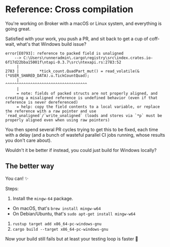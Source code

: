 # Reference: Cross compilation

You're working on Broker with a macOS or Linux system, and everything is going great.

Satisfied with your work, you push a PR, and sit back to get a cup of coff-
wait, what's that Windows build issue?

```
error[E0793]: reference to packed field is unaligned
    --> C:\Users\runneradmin\.cargo\registry\src\index.crates.io-6f17d22bba15001f\ntapi-0.3.7\src\ntexapi.rs:2783:52
     |
2783 |         *tick_count.QuadPart_mut() = read_volatile(&(*USER_SHARED_DATA).u.TickCountQuad);
     |                                                    ^^^^^^^^^^^^^^^^^^^^^^^^^^^^^^^^^^^^
     |
     = note: fields of packed structs are not properly aligned, and creating a misaligned reference is undefined behavior (even if that reference is never dereferenced)
     = help: copy the field contents to a local variable, or replace the reference with a raw pointer and use `read_unaligned`/`write_unaligned` (loads and stores via `*p` must be properly aligned even when using raw pointers)
```

You then spend several PR cycles trying to get this to be fixed, each time with a delay (and a bunch of wasteful parallel
CI jobs running, whose results you don't care about).

Wouldn't it be better if instead, you could just build for Windows locally?

## The better way

You can! ✨

Steps:

1. Install the `mingw-64` package.
  - On macOS, that's `brew install mingw-w64`
  - On Debian/Ubuntu, that's `sudo apt-get install mingw-w64`
1. `rustup target add x86_64-pc-windows-gnu`
1. `cargo build --target x86_64-pc-windows-gnu`

Now your build still fails but at least your testing loop is faster 🥲
